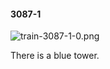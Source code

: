 #### 3087-1
![train-3087-1-0.png](https://github.com/lil-lab/nlvr/raw/master/nlvr/train/images/23/train-3087-1-0.png "train-3087-1-0.png")

There is a blue tower.
